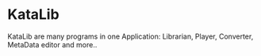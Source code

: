 # KataLib
KataLib are many programs in one Application: Librarian, Player, Converter, MetaData editor and more..
